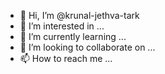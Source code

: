 - 👋 Hi, I’m @krunal-jethva-tark
- 👀 I’m interested in ...
- 🌱 I’m currently learning ...
- 💞️ I’m looking to collaborate on ...
- 📫 How to reach me ...

<!---
krunal-jethva-tark/krunal-jethva-tark is a ✨ special ✨ repository because its `README.md` (this file) appears on your GitHub profile.
You can click the Preview link to take a look at your changes.
--->
